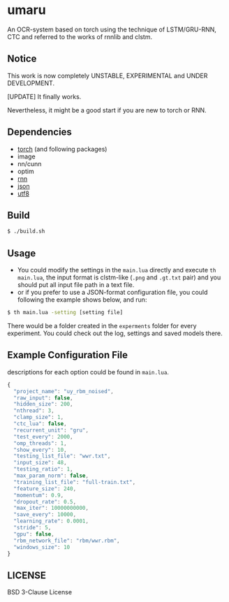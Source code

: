 # umaru
An OCR-system based on torch using the technique of LSTM/GRU-RNN, CTC and referred to the works of rnnlib and clstm.

## Notice

This work is now completely UNSTABLE, EXPERIMENTAL and UNDER DEVELOPMENT.

[UPDATE] It finally works.

Nevertheless, it might be a good start if you are new to torch or RNN.

## Dependencies

- [torch](https://github.com/torch/torch7) (and following packages)
- image
- nn/cunn
- optim
- [rnn](https://github.com/Element-Research/rnn)
- [json](https://github.com/clementfarabet/lua---json)
- [utf8](https://github.com/clementfarabet/lua-utf8)

## Build

```sh
$ ./build.sh
```

## Usage

- You could modify the settings in the `main.lua` directly and execute `th main.lua`, the input format is clstm-like (`.png` and `.gt.txt` pair) and you should put all input file path in a text file.
- or if you prefer to use a JSON-format configuration file, you could following the example shows below, and run:

```sh
$ th main.lua -setting [setting file]
```

There would be a folder created in the `experments` folder for every experiment. You could check out the log, settings and saved models there.

## Example Configuration File

descriptions for each option could be found in `main.lua`.

```js
{
  "project_name": "uy_rbm_noised",
  "raw_input": false,
  "hidden_size": 200,
  "nthread": 3,
  "clamp_size": 1,
  "ctc_lua": false,
  "recurrent_unit": "gru",
  "test_every": 2000,
  "omp_threads": 1,
  "show_every": 10,
  "testing_list_file": "wwr.txt",
  "input_size": 48,
  "testing_ratio": 1,
  "max_param_norm": false,
  "training_list_file": "full-train.txt",
  "feature_size": 240,
  "momentum": 0.9,
  "dropout_rate": 0.5,
  "max_iter": 10000000000,
  "save_every": 10000,
  "learning_rate": 0.0001,
  "stride": 5,
  "gpu": false,
  "rbm_network_file": "rbm/wwr.rbm",
  "windows_size": 10
}
```


## LICENSE

BSD 3-Clause License